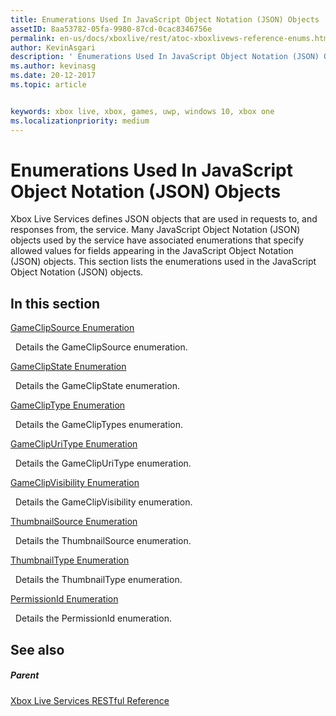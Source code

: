 ```yaml
---
title: Enumerations Used In JavaScript Object Notation (JSON) Objects
assetID: 8aa53782-05fa-9980-87cd-0cac8346756e
permalink: en-us/docs/xboxlive/rest/atoc-xboxlivews-reference-enums.html
author: KevinAsgari
description: ' Enumerations Used In JavaScript Object Notation (JSON) Objects'
ms.author: kevinasg
ms.date: 20-12-2017
ms.topic: article


keywords: xbox live, xbox, games, uwp, windows 10, xbox one
ms.localizationpriority: medium
---
```



# Enumerations Used In JavaScript Object Notation (JSON) Objects
 
Xbox Live Services defines JSON objects that are used in requests to, and responses from, the service. Many JavaScript Object Notation (JSON) objects used by the service have associated enumerations that specify allowed values for fields appearing in the JavaScript Object Notation (JSON) objects. This section lists the enumerations used in the JavaScript Object Notation (JSON) objects. 
 
<a id="ID4EJB"></a>

 
## In this section

[GameClipSource Enumeration](gvr-enum-gameclipsource.md)

&nbsp;&nbsp;Details the GameClipSource enumeration. 

[GameClipState Enumeration](gvr-enum-gameclipstate.md)

&nbsp;&nbsp;Details the GameClipState enumeration. 

[GameClipType Enumeration](gvr-enum-gamecliptypes.md)

&nbsp;&nbsp;Details the GameClipTypes enumeration. 

[GameClipUriType Enumeration](gvr-enum-gameclipuritype.md)

&nbsp;&nbsp;Details the GameClipUriType enumeration. 

[GameClipVisibility Enumeration](gvr-enum-gameclipvisibility.md)

&nbsp;&nbsp;Details the GameClipVisibility enumeration. 

[ThumbnailSource Enumeration](gvr-enum-thumbnailsource.md)

&nbsp;&nbsp;Details the ThumbnailSource enumeration. 

[ThumbnailType Enumeration](gvr-enum-thumbnailtype.md)

&nbsp;&nbsp;Details the ThumbnailType enumeration. 

[PermissionId Enumeration](privacy-enum-permissionid.md)

&nbsp;&nbsp;Details the PermissionId enumeration. 
 
<a id="ID4EGC"></a>

 
## See also
 
<a id="ID4EIC"></a>

 
##### Parent 

[Xbox Live Services RESTful Reference](../atoc-xboxlivews-reference.md)

   
